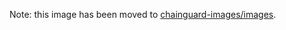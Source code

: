 Note: this image has been moved to [chainguard-images/images](https://github.com/chainguard-images/images/tree/main/images/static).

